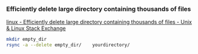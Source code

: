 ###  Efficiently delete large directory containing thousands of files


[linux - Efficiently delete large directory containing thousands of files - Unix &amp; Linux Stack Exchange](https://unix.stackexchange.com/questions/37329/efficiently-delete-large-directory-containing-thousands-of-files "linux - Efficiently delete large directory containing thousands of files - Unix &amp; Linux Stack Exchange")


 

```bash
mkdir empty_dir
rsync -a --delete empty_dir/    yourdirectory/

```
